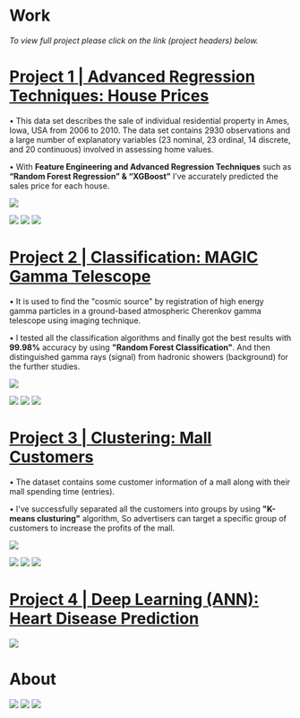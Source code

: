 # Work
*To view full project please click on the link (project headers) below.*
# [Project 1 | Advanced Regression Techniques: House Prices](https://github.com/AkhileshThite/Advanced-Regression-Techniques-House-Prices)
• This data set describes the sale of individual residential property in Ames, Iowa, USA from 2006 to 2010. The data set contains 2930 observations and a large number of explanatory variables (23 nominal, 23 ordinal, 14 discrete, and 20 continuous) involved in assessing home values.

• With **Feature Engineering and Advanced Regression Techniques** such as **“Random Forest Regression” & “XGBoost”** I’ve accurately predicted the sales price for each house.

![](/selling.png)

![](/trainheatmap.png)  ![](/salesprice.png)  ![](/yearbuilt.png)

# [Project 2 | Classification: MAGIC Gamma Telescope](https://github.com/AkhileshThite/MAGIC-Gamma-Telescope)
• It is used to find the "cosmic source" by registration of high energy gamma particles in a ground-based atmospheric Cherenkov gamma telescope using imaging technique.

• I tested all the classification algorithms and finally got the best results with **99.98%** accuracy by using **"Random Forest Classification"**. And then distinguished gamma rays (signal) from hadronic showers (background) for the further studies.

![](/MAGIC-telescope-twitter.jpg)

![](/heatmap.png)  ![](/realclass.png)  ![](/predictedclass.png)

# [Project 3 | Clustering: Mall Customers](https://github.com/AkhileshThite/K-Means-Clustering)
• The dataset contains some customer information of a mall along with their mall spending time (entries).

• I've successfully separated all the customers into groups by using **"K-means clusturing"** algorithm, So advertisers can target a specific group of customers to increase the profits of the mall.

![](/mall.jpeg)

![](/clusterheatmap.png)  ![](/elbowmethod.png)  ![](/clusters.png)

# [Project 4 | Deep Learning (ANN): Heart Disease Prediction](https://github.com/AkhileshThite/Deep-Learning-ANN-Heart-Disease-Prediction)

![](/heart.jpeg)


# About 
[![](linkedin.png)](https://www.linkedin.com/in/akhileshthite/)   [![](github.png)](https://github.com/AkhileshThite)   [![](kaggle.png)](https://www.kaggle.com/akhileshthite)

